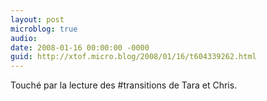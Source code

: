 ```yaml
---
layout: post
microblog: true
audio: 
date: 2008-01-16 00:00:00 -0000
guid: http://xtof.micro.blog/2008/01/16/t604339262.html
---
```

Touché par la lecture des #transitions de Tara et Chris.
